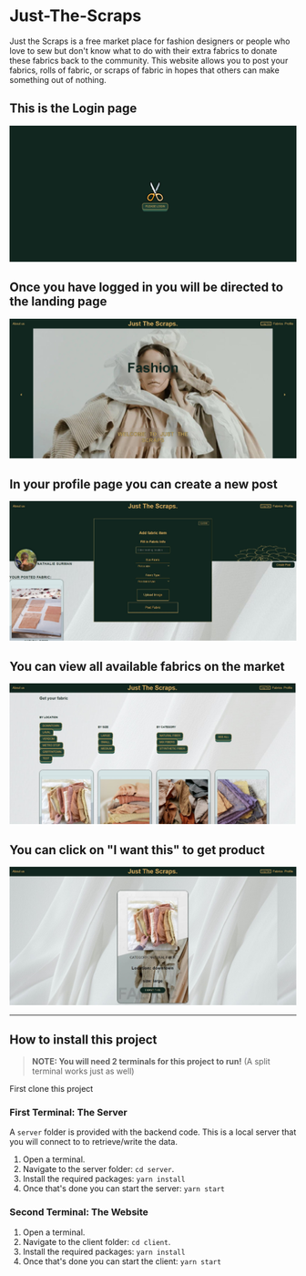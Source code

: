 # Just-The-Scraps

Just the Scraps is a free market place for fashion designers or people who love to sew but don't know what to do with
their extra fabrics to donate these fabrics back to the community. This website allows you to post your fabrics, rolls of fabric, or scraps of fabric in hopes that others can make something out of nothing.

## This is the Login page

<img src="./client/public/login.jpg"/>

## Once you have logged in you will be directed to the landing page

<img src="./client/public/mainpage.jpg"/>

## In your profile page you can create a new post

<img src="./client/public/profile.jpg"/>

## You can view all available fabrics on the market

<img src="./client/public/allfabrics.jpg"/>

## You can click on "I want this" to get product

<img src="./client/public/fabricdetail.jpg"/>

---

## How to install this project

> **NOTE: You will need 2 terminals for this project to run!** (A split terminal works just as well)

First clone this project

### **First Terminal: The Server**

A `server` folder is provided with the backend code. This is a local server that you will connect to to retrieve/write the data.

1. Open a terminal.
2. Navigate to the server folder: `cd server`.
3. Install the required packages: `yarn install`
4. Once that's done you can start the server: `yarn start`

### **Second Terminal: The Website**

1. Open a terminal.
2. Navigate to the client folder: `cd client`.
3. Install the required packages: `yarn install`
4. Once that's done you can start the client: `yarn start`
